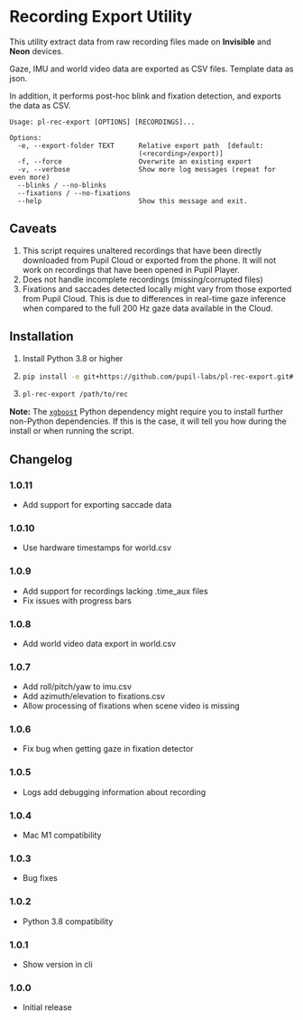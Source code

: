 # Recording Export Utility

This utility extract data from raw recording files made on **Invisible** and **Neon** devices.

Gaze, IMU and world video data are exported as CSV files. Template data as json.

In addition, it performs post-hoc blink and fixation detection, and exports the data
as CSV.

```
Usage: pl-rec-export [OPTIONS] [RECORDINGS]...

Options:
  -e, --export-folder TEXT      Relative export path  [default:
                                (<recording>/export)]
  -f, --force                   Overwrite an existing export
  -v, --verbose                 Show more log messages (repeat for even more)
  --blinks / --no-blinks
  --fixations / --no-fixations
  --help                        Show this message and exit.
```

## Caveats

1. This script requires unaltered recordings that have been directly downloaded from Pupil Cloud or exported from the phone. It will not work on recordings that have been opened in Pupil Player.
2. Does not handle incomplete recordings (missing/corrupted files)
3. Fixations and saccades detected locally might vary from those exported from Pupil Cloud. This is due to differences in real-time gaze inference when compared to the full 200 Hz gaze data available in the Cloud.

## Installation

1. Install Python 3.8 or higher
2. ```bash
   pip install -e git+https://github.com/pupil-labs/pl-rec-export.git#egg=pl-rec-export
   ```
3. ```bash
   pl-rec-export /path/to/rec
   ```

**Note:**  The [`xgboost`](https://pypi.org/project/xgboost/) Python dependency might
require you to install further non-Python dependencies. If this is the case, it will
tell you how during the install or when running the script.

## Changelog

### 1.0.11

- Add support for exporting saccade data

### 1.0.10

- Use hardware timestamps for world.csv

### 1.0.9

- Add support for recordings lacking .time_aux files
- Fix issues with progress bars

### 1.0.8

- Add world video data export in world.csv

### 1.0.7

- Add roll/pitch/yaw to imu.csv
- Add azimuth/elevation to fixations.csv
- Allow processing of fixations when scene video is missing

### 1.0.6

- Fix bug when getting gaze in fixation detector

### 1.0.5

- Logs add debugging information about recording

### 1.0.4

- Mac M1 compatibility

### 1.0.3

- Bug fixes

### 1.0.2

- Python 3.8 compatibility

### 1.0.1

- Show version in cli

### 1.0.0

- Initial release
